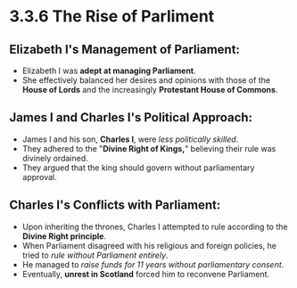 # 3.3.6 The Rise of Parliment

## Elizabeth I's Management of Parliament:
- Elizabeth I was **adept at managing Parliament**.
- She effectively balanced her desires and opinions with those of the **House of Lords** and the increasingly **Protestant House of Commons**.

## James I and Charles I's Political Approach:
- James I and his son, **Charles I**, were *less politically skilled*.
- They adhered to the "**Divine Right of Kings,**" believing their rule was divinely ordained.
- They argued that the king should govern without parliamentary approval.

## Charles I's Conflicts with Parliament:
- Upon inheriting the thrones, Charles I attempted to rule according to the **Divine Right principle**.
- When Parliament disagreed with his religious and foreign policies, he tried to *rule without Parliament entirely*.
- He managed to *raise funds for 11 years without parliamentary consent*.
- Eventually, **unrest in Scotland** forced him to reconvene Parliament.